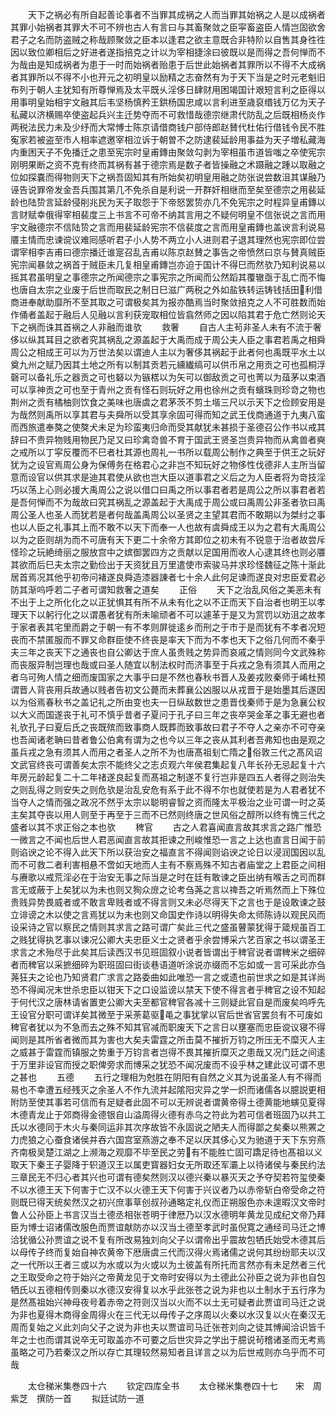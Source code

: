 <!-- { "loadSidebar": true } -->
　　天下之祸必有所自起善论事者不当罪其成祸之人而当罪其始祸之人是以成祸者其罪小始祸者其罪大不可不辨也古人有言曰与其畜聚敛之臣寜畜盗臣人情岂固欲舍君子之名而防盗贼之称哉顾聚敛之臣本以逢君之欲主意既合非特阶以自售其身徃徃因以致位卿相后之好进者遂指掊克之计以为宰相捷涂曰彼既以是而得之吾何惮而不为哉由是知成祸者为患于一时而始祸者贻患于后世此始祸者其罪所以不得不大成祸者其罪所以不得不小也开元之初明皇以励精之志奋然有为于天下当是之时元老魁旧布列于朝人主犹知有所尊惮焉及太平既乆淫侈日肆财用困竭国计艰短言利之臣得以用事明皇始相宇文融其后韦坚杨慎矜王鉷杨国忠咸以言利进至歳裒缗钱万亿为天子私藏以济横赐卒使盗起兵兴主迁势夺而不可救惜哉德宗继肃代防乱之后既相杨炎作两税法民力未及少纾而大常愽士陈京请借商钱户部侍郎赵賛代杜佑行借钱令民不胜寃家若被盗至市人相率遮邀宰相泣诉于朝曽不之防逮裴延龄用事益为天子増私藏海内重困天子不免播迁之患至宪宗时皇甫鏄由聚敛勾剥为宰相虽市道皆嗤之卒使宪宗刚明果断之资不克有终而其祸有甚于德宗焉是数子者皆操融之术蹑融之踵以取融之位如探嚢而得物则天下之祸吾固知其有所始矣初明皇用融之防张说尝数沮其谋融乃诬告说罪帝发金吾兵围其第几不免杀自是利说一开群奸相继而至矣至德宗之用裴延龄也陆贽言延龄侵削兆民为天子取怨于下帝怒罢贽亦几不免宪宗之时程异皇甫鏄以言财赋幸俄得宰相裴度三上书言不可帝不纳其言用之不疑何明皇不信张说之言而用宇文融德宗不信陆贽之言而用裴延龄宪宗不信裴度之言而用皇甫鏄也盖谀言利说易餍主情而忠谏谠议难囘感听君子小人势不两立小人进则君子退其理然也宪宗即位尝谓宰相李吉甫曰德宗播迁谁寔召乱吉甫以陈京赵賛之事告之帝愤然曰京与賛真贼臣宪宗闻暴敛之祸首于贼臣未几复相皇甫鏄岂亦迫于国计不得巳而然欤乃知利说易以摇其君虽明皇之事德宗之所闻德宗之事宪宗之所闻而公然蹈其覆辙亟于乱亡而不悔也唐自太宗之业废于后世而取民之制日巳滋广两税之外如盐铁转运铸钱括田利借商进奉献助靡所不至其取之可谓极矣其为报亦酷焉当时聚敛掊克之人不可胜数而始作俑者盖起于融后人见融以言利获宠取相位皆翕然师之因以陷其君于危亡然则论天下之祸而诛其首祸之人非融而谁欤
　　救奢
　　自古人主茍非圣人未有不流于奢侈以纵其耳目之欲者究其祸乱之源盖起于大禹而成于周公夫人臣之事君若禹之相舜周公之相成王可以为万世法矣以谓迪人主以为奢侈其祸起于此者何也禹既平水土以奠九州之赋乃因其土地之所有以制其贡若元纁纎缟可以供币帛之用贡之可也孤桐浮磬可以备礼乐之器贡之可也砮以为镞楛以为矢可以御敌贡之可也菁以为葅茅以束酒可以享神贡之可也至于青州之贡有怪石则玩好之用也徐州之贡有蠙珠则珍竒之物也荆州之贡有橘柚则饮食之美味也唐虞之君茅茨不剪土堦三尺以示天下之俭顾安用是为哉然则禹所以享其君与夫舜所以受其享余固可得而知之武王伐商通道于九夷八蛮而西旅遣奉獒之使獒犬未足为珍蛮夷归命而受其献犹未甚损于圣德召公作书以戒其辞曰不贵异物贱用物民乃足又曰珍禽竒兽不育于国武王贤圣岂贵异物而从禽兽者奭之戒所以丁寜反覆而不巳者杜其源也周礼一书所以载周公制作之典至于供王之玩好犹为之设官焉周公身为保傅务在格君心之非岂不知玩好之物侈性伐德非人主所当留意而设官以供其求是迪其君使从欲也岂大臣以道事君之义后之为人臣者将为竒技淫巧以荡上心则必援大禹周公之说以借口曰禹之所以事君者若是周公之所以事君者若是吾何惮而不为哉故曰究其祸乱之源盖起于大禹成于周公或曰禹周公非圣者欤曰禹周公圣人也圣人而犹若是者何哉盖禹周公以圣贤之主望其君而不敢期以为桀纣之事也以人臣之礼事其上而不敢不以天下而奉一人也故有虞舜成王以为之君有大禹周公以为之臣则胡为而不可唐有天下更二十余帝方其即位之初未有不锐意于治者故尝斥怪珍之玩絶绮丽之服放宫中之嫔御罢四方之贡献以足国用而收人心逮其终也则必餍其欲而后巳夫太宗之勤俭出于天资犹且万里遣使市索骏马并求珍怪魏征之陈十渐此居首焉况其他乎初帝问褚遂良舜造漆器諌者七十余人此何足谏而遂良对忠臣爱君必防其渐呜呼若二子者可谓知救奢之道矣
　　正俗
　　天下之治乱风俗之美恶未有不出于上之所化化之以正犹惧其有所不从未有化之以不正而天下自治者也明王以孝理天下以躬行化之以谓愚者犹有所未喻顽者不可以遽革于是又为赏罚以劝沮之故孝于家者表其宅里而爵之于朝一有不孝则屏徙逺乡而刑之于市于是而犹有不孝者况短丧而不禁匿服而不罪又命群臣使不终丧是率天下而为不孝也天下之俗几何而不秦乎夫三年之丧天下之通丧也自公卿达于庶人虽贵贱之势异而哀戚之情则同今文武殊称而丧服异制岂理也哉或曰圣人随宜以制法权时而济事至于兵戎之急有须其人而用之者乌可殉人情之细而废国家之大事乎曰是不然也春秋书晋人及姜戎败秦师于崤杜预谓晋人背丧用兵故通以贱者告初文公薨而未葬襄公凶服以从戎晋于是始墨其后遂因以为俗焉春秋书之盖记礼之所由变也夫一日纵敌数世之患晋伐秦师于是为急襄公权以大义而国遂丧于礼可不慎乎昔者子夏问于孔子曰三年之丧卒哭金革之事无避也者礼欤孔子曰夏后氏之丧既殡而致事商人既葬而致事故曰君子不夺人之亲亦不可夺亲也吾闻诸老聃曰昔者鲁公伯禽有谓为之也今以三年之丧从其利者吾弗知也由是观之虽兵戎之急有须其人而用之者圣人之所不为也唐髙祖刬亡隋之俗敦三代之髙风诏文武官终丧可谓善矣太宗不能终父之志贞观六年侯君集起复八年长孙无忌起复十六年房元龄起复二十二年禇遂良起复而髙祖之制遂不复行岂非是四五人者得之则治失之则乱得之则安失之则危欤是治乱安危有系于此不得不尔也就使若是为人君者犹不当夺人之情而强之政况不然乎太宗以聪明睿智之资而隆太平极治之业可谓一时之英主矣其夺丧以用人则至于再至于三而不已然则终唐之世风俗之醇所以终有愧三代之盛者以其不求正俗之本也欤
　　稗官
　　古之人君喜闻直言故其求言之路广惟恐一微言之不闻也后世人君恶闻直言故其拒谏之刑峻惟恐一言之上达也直言日闻于前则谄谀之论不得入此天下所以获治安之福直言不得闻则谄谀之论日以浸润国因以乱而不可救二者利害相悬不啻如天地而人主有不察焉殊不知古者庙堂之上君臣之间相与赓歌以戒荒淫必在于治安无事之际当是之时在廷有敢谏之臣出纳有喉舌之司而群言无或蔽于上矣犹以为未也则又狥众庻之论考刍荛之言以禆吾之听焉然而上下殊位贵贱异势畏威者或不敢言卑贱者或不得言则又未必尽得天下之言也于是设敢谏之鼓立诽谤之木以使之言焉犹以为未也则又命国史作诗以明得失命太师陈诗以观民风而设采诗之官以察民之情则其求言之路可谓广矣此三代之盛虽瞽蒙犹得于箴规虽百工之贱犹得执艺事以谏况公卿大夫忠臣义士之贤者乎余尝博采六艺百家之书以谓圣王求言之术殆尽于此矣其后读西汉书见班固叙小说者皆谓出于稗官说者谓稗米之细碎者而稗官以采摭细碎为职班固曰街谈巷语道听涂说亦缀而不忘如或一言可采此亦刍荛狂夫之论也乃知贤君广求言之路委曲如此唯恐一言之或遗也前世求之如是其详尚恐不得闻况末世杀忠臣以钳天下之口设监谤以禁天下使不得言者乎稗官之设不知起于何代汉之唐林请省置吏公卿大夫至都官稗官各减十三则疑此官自是而废矣呜呼先王设官分职可谓详矣其微至于采荼葛驱黾之事犹掌以官后世省官罢贠有不可废如稗官者犹以为不急而去之殊不知其官减而职废天下之言日以壅塞而忠臣谠议寝不得闻则是其所省者微而其为害也大矣夫雷霆之所击莫不摧折万钧之所压无不糜灭人主之威甚于雷霆而镇服之势重于万钧言者岂得不畏其摧折糜灭之患哉又况门廷之间逺于万里非设官而授之职俾旁求而博采之犹恐不闻况废而不设乎林之建此议可谓不思之甚也
　　五德
　　五行之理相为尅胜在阴阳有自然之义其为说虽圣人有不得而易也不幸遭五经残灭之余圣人不作九流并起隂阳灾异之学一炽而诸儒各以臆説更相附防至使其事若可信而有足疑者此固不可以无辨说者谓黄帝得土德黄能地螾见夏得木德青龙止于郊商得金德银自山溢周得火德有赤乌之符此为若可信者班固乃以共工氏以水德同于木火与秦同运非其次序故皆不永固说之陋夫人而得鄙之矣秦以熊罴之力虎狼之心蚕食诸侯并吞六国宫室燕游之奉不足以厌其侈心又为驰道于天下东穷燕齐南极吴楚江湖之上濒海之观靡不毕至民之劳有不能胜亡固可蹻足待也髙祖以义取天下秦王子婴降于轵道汉王以属吏寳器妇女无所取还军灞上以待诸侯与秦民约法三章民无不归心者其兴也可谓有德矣然则汉以德兴秦以暴灭天之予夺契若符玺使秦不以水德王天下何害于亡汉不以火德王天下何害于兴议者乃以赤帝斩白帝受命之符则既巳得天统矣然汉之初兴庶事草创叔孙通略定礼仪而正朔服色亦未遑暇汉文帝时鲁人公孙臣上书言汉当土德丞相张苍明于律厯乃以汉水德明年黄龙见成纪文帝乃拜臣为博士诏诸儒改服色而贾谊献防亦以汉当土德至孝武时虽倪寛之通经司马迁之博洽犹循公孙贾谊之说不复有所改易独刘向父子以谓帝出乎震故包牺氏始受木德其后以母传子终而复始自神农黄帝下厯唐虞三代而汉得火焉诸儒之说何其纷纷耶夫以汉之一代所以王者三或以为水或以为火或以为土彼盖有所托而言然亦有未足然者三代之王取受命之符于始兴之帝黄龙见于文帝时安得以为土德此公孙臣之说为非也自包牺氏以五德相传则秦以水德汉安得复以水乎此张苍之说为非也以土制水于五行序为是然髙祖始兴神母夜号着赤帝之符则汉当以火而不以土无可疑者此贾谊司马迁之说为非也夏得木商得金周得火在三代无以母传子之序周以火秦以水汉复以火在秦汉无周而复始之义此刘向父子之说为非也夫以贾谊司马迁张苍刘向之徒其愽闻洽识皆千年之士也而谓其说卒无可取盖亦不可要之后世灾异之学出于臆说茍稽诸圣而无考焉虽略之可乃若秦汉之所以存亡其理较然易知者且详言之以为后世戒则亦乌乎而不可哉














　　太仓稊米集巻四十六
　　钦定四库全书
　　太仓稊米集巻四十七　　宋　周紫芝　撰防一首
　　拟廷试防一道
